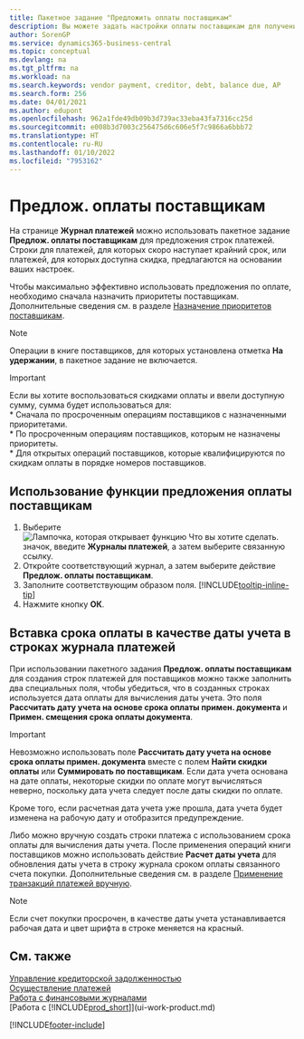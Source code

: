 ```yaml
---
title: Пакетное задание "Предложить оплаты поставщикам"
description: Вы можете задать настройки оплаты поставщикам для получения предложений по оплатам, которые быть произведены в ближайшее время или по которым доступны скидки.
author: SorenGP
ms.service: dynamics365-business-central
ms.topic: conceptual
ms.devlang: na
ms.tgt_pltfrm: na
ms.workload: na
ms.search.keywords: vendor payment, creditor, debt, balance due, AP
ms.search.form: 256
ms.date: 04/01/2021
ms.author: edupont
ms.openlocfilehash: 962a1fde49db09b3d739ac33eba43fa7316cc25d
ms.sourcegitcommit: e008b3d7003c256475d6c606e5f7c9866a6bbb72
ms.translationtype: HT
ms.contentlocale: ru-RU
ms.lasthandoff: 01/10/2022
ms.locfileid: "7953162"
---
```

# <a name="suggest-vendor-payments"></a>Предлож. оплаты поставщикам

На странице **Журнал платежей** можно использовать пакетное задание **Предлож. оплаты поставщикам** для предложения строк платежей. Строки для платежей, для которых скоро наступает крайний срок, или платежей, для которых доступна скидка, предлагаются на основании ваших настроек.

Чтобы максимально эффективно использовать предложения по оплате, необходимо сначала назначить приоритеты поставщикам. Дополнительные сведения см. в разделе [Назначение приоритетов поставщикам](purchasing-how-prioritize-vendors.md).  

> [!NOTE]  
> Операции в книге поставщиков, для которых установлена отметка **На удержании**, в пакетное задание не включается.  

> [!IMPORTANT]  
>   Если вы хотите воспользоваться скидками оплаты и ввели доступную сумму, сумма будет использоваться для:  
    * Сначала по просроченным операциям поставщиков с назначенными приоритетами.   
    * По просроченным операциям поставщиков, которым не назначены приоритеты.  
    * Для открытых операций поставщиков, которые квалифицируются по скидкам оплаты в порядке номеров поставщиков.  

## <a name="to-use-the-suggest-vendor-payments-function"></a>Использование функции предложения оплаты поставщикам
1. Выберите ![Лампочка, которая открывает функцию Что вы хотите сделать.](media/ui-search/search_small.png "Что вы хотите сделать") значок, введите **Журналы платежей**, а затем выберите связанную ссылку.  
2. Откройте соответствующий журнал, а затем выберите действие **Предлож. оплаты поставщикам**.  
3. Заполните соответствующим образом поля. [!INCLUDE[tooltip-inline-tip](includes/tooltip-inline-tip_md.md)]  
4. Нажмите кнопку **ОК**.  

## <a name="to-insert-the-due-date-as-posting-date-on-payment-journal-lines"></a>Вставка срока оплаты в качестве даты учета в строках журнала платежей
При использовании пакетного задания **Предлож. оплаты поставщикам** для создания строк платежей для поставщиков можно также заполнить два специальных поля, чтобы убедиться, что в созданных строках используется дата оплаты для вычисления даты учета. Это поля **Рассчитать дату учета на основе срока оплаты примен. документа** и **Примен. смещения срока оплаты документа**.  

> [!IMPORTANT]  
>   Невозможно использовать поле **Рассчитать дату учета на основе срока оплаты примен. документа** вместе с полем **Найти скидки оплаты** или **Суммировать по поставщикам**. Если дата учета основана на дате оплаты, некоторые скидки по оплате могут вычисляться неверно, поскольку дата учета следует после даты скидки по оплате.  

Кроме того, если расчетная дата учета уже прошла, дата учета будет изменена на рабочую дату и отобразится предупреждение.  

Либо можно вручную создать строки платежа с использованием срока оплаты для вычисления даты учета. После применения операций книги поставщиков можно использовать действие **Расчет даты учета** для обновления даты учета в строку журнала сроком оплаты связанного счета покупки. Дополнительные сведения см. в разделе [Применение транзакций платежей вручную](payables-how-apply-purchase-transactions-manually.md).  

> [!NOTE]  
>   Если счет покупки просрочен, в качестве даты учета устанавливается рабочая дата и цвет шрифта в строке меняется на красный.  

## <a name="see-also"></a>См. также
[Управление кредиторской задолженностью](payables-manage-payables.md)  
[Осуществление платежей](payables-make-payments.md)  
[Работа с финансовыми журналами](ui-work-general-journals.md)  
[Работа с [!INCLUDE[prod_short](includes/prod_short.md)]](ui-work-product.md)  


[!INCLUDE[footer-include](includes/footer-banner.md)]